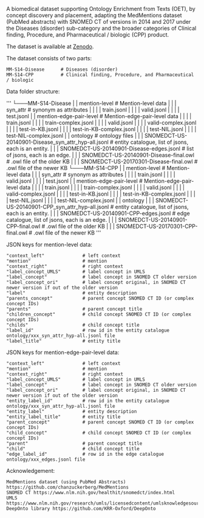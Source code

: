 A biomedical dataset supporting Ontology Enrichment from Texts (OET), by concept discovery and placement, adapting the MedMentions dataset (PubMed abstracts) with SNOMED CT of versions in 2014 and 2017 under the Diseases (disorder) sub-category and the broader categories of Clinical finding, Procedure, and Pharmaceutical / biologic (CPP) product. 

The dataset is available at [Zenodo](https://zenodo.org/record/8043690). 

The dataset consists of two parts:

    MM-S14-Disease      # Diseases (disorder)
    MM-S14-CPP          # Clinical finding, Procedure, and Pharmaceutical / biologic 

Data folder structure:

'''
└───MM-S14-Disease
|   |   mention-level # Mention-level data
|   |   |   syn_attr # synonym as attributes 
|   |   |   |   train.jsonl
|   |   |   |   valid.jsonl
|   |   |   |   test.jsonl
|   |   mention-edge-pair-level # Mention-edge-pair-level data
|   |   |   |   train.jsonl
|   |   |   |   train-complex.jsonl
|   |   |   |   valid.jsonl
|   |   |   |   valid-complex.jsonl
|   |   |   |   test-in-KB.jsonl
|   |   |   |   test-in-KB-complex.jsonl
|   |   |   |   test-NIL.jsonl
|   |   |   |   test-NIL-complex.jsonl
|   |   ontology # ontology files
|   |   |   SNOMEDCT-US-20140901-Disease_syn_attr_hyp-all.jsonl # entity catalogue, list of jsons, each is an entity.
|   |   |   SNOMEDCT-US-20140901-Disease-edges.jsonl # list of jsons, each is an edge.
|   |   |   SNOMEDCT-US-20140901-Disease-final.owl # .owl file of the older KB
|   |   |   SNOMEDCT-US-20170301-Disease-final.owl # .owl file of the newer KB
└───MM-S14-CPP
|   |   mention-level # Mention-level data
|   |   |   syn_attr # synonym as attributes
|   |   |   |   train.jsonl
|   |   |   |   valid.jsonl
|   |   |   |   test.jsonl
|   |   mention-edge-pair-level # Mention-edge-pair-level data
|   |   |   |   train.jsonl
|   |   |   |   train-complex.jsonl
|   |   |   |   valid.jsonl
|   |   |   |   valid-complex.jsonl
|   |   |   |   test-in-KB.jsonl
|   |   |   |   test-in-KB-complex.jsonl
|   |   |   |   test-NIL.jsonl
|   |   |   |   test-NIL-complex.jsonl
|   |   ontology
|   |   |   SNOMEDCT-US-20140901-CPP_syn_attr_hyp-all.jsonl # entity catalogue, list of jsons, each is an entity.
|   |   |   SNOMEDCT-US-20140901-CPP-edges.jsonl # edge catalogue, list of jsons, each is an edge.
|   |   |   SNOMEDCT-US-20140901-CPP-final.owl # .owl file of the older KB
|   |   |   SNOMEDCT-US-20170301-CPP-final.owl # .owl file of the newer KB
'''

JSON keys for mention-level data:
    
    "context_left"              # left context
    "mention"                   # mention
    "context_right"             # right context 
    "label_concept_UMLS"        # label concept in UMLS
    "label_concept"             # label concept in SNOMED CT older version
    "label_concept_ori"         # label concept original, in SNOMED CT newer version if out of the older version
    "label"                     # entity description
    "parents_concept"           # parent concept SNOMED CT ID (or complex concept IDs)
    "parents"                   # parent concept title
    "children_concept"          # child concept SNOMED CT ID (or complex concept IDs)
    "childs"                    # child concept title
    "label_id"                  # row id in the entity catalogue ontology/xxx_syn_attr_hyp-all.jsonl file
    "label_title"               # entity title

JSON keys for mention-edge-pair-level data:

    "context_left"              # left context
    "mention"                   # mention
    "context_right"             # right context 
    "label_concept_UMLS"        # label concept in UMLS
    "label_concept"             # label concept in SNOMED CT older version
    "label_concept_ori"         # label concept original, in SNOMED CT newer version if out of the older version
    "entity_label_id"           # row id in the entity catalogue ontology/xxx_syn_attr_hyp-all.jsonl file
    "entity_label"              # entity description
    "entity_label_title"        # entity title
    "parent_concept"            # parent concept SNOMED CT ID (or complex concept IDs)
    "child_concept"             # child concept SNOMED CT ID (or complex concept IDs)
    "parent"                    # parent concept title
    "child"                     # child concept title
    "edge_label_id"             # row id in the edge catalogue ontology/xxx_edges.jsonl file

Acknowledgement:

    MedMentions dataset (using PubMed Abstracts) https://github.com/chanzuckerberg/MedMentions
    SNOMED CT https://www.nlm.nih.gov/healthit/snomedct/index.html
    UMLS https://www.nlm.nih.gov/research/umls/licensedcontent/umlsknowledgesources.html
    DeepOnto library https://github.com/KRR-Oxford/DeepOnto
